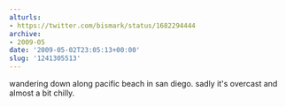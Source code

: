 ```yaml
---
alturls:
- https://twitter.com/bismark/status/1682294444
archive:
- 2009-05
date: '2009-05-02T23:05:13+00:00'
slug: '1241305513'
---
```


wandering down along pacific beach in san diego. sadly it's overcast and almost a bit chilly.


